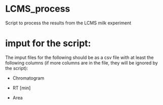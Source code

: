 # LCMS_process
Script to process the results from the LCMS milk experiment

# imput for the script:

The imput files for the following should be as a csv file with at least the following columns (if more columns are in the file, they will be ignored by the script):

- Chromatogram	

- RT [min]	

- Area
